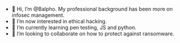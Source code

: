 - 👋 Hi, I’m @Balpho. My professional background has been more on infosec management.
- 👀 I’m now interested in ethical hacking.
- 🌱 I’m currently learning pen testing, JS and python.
- 💞️ I’m looking to collaborate on how to protect against ransomware.


<!---
Balpho/Balpho is a ✨ special ✨ repository because its `README.md` (this file) appears on your GitHub profile.
You can click the Preview link to take a look at your changes.
--->
